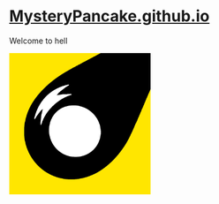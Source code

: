 # [MysteryPancake.github.io](https://mysterypancake.github.io)
Welcome to hell

<img src="icon.png?raw=true" width="256">
